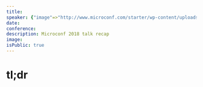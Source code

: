 ```yaml
---
title:
speaker: {"image"=>"http://www.microconf.com/starter/wp-content/uploads/sites/5/2016/10/2017-color_preview-262x272.jpeg", "name"=>"Justin Jackson", "title"=>"Founder, Transistor.fm", "bioUrl"=>"http://www.microconf.com/starter/speakers/justin-jackson/", "twitter"=>"mijustin", "website"=>""}
date:
conference:
description: Microconf 2018 talk recap
image:
isPublic: true
---
```


# tl;dr
